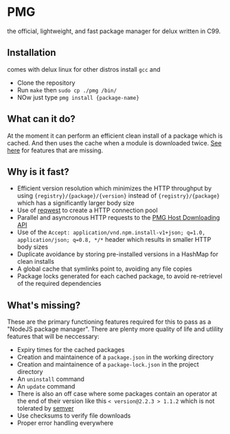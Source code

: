 # PMG

the official, lightweight, and fast package manager for delux written in C99.

## Installation
comes with delux linux for other distros install `gcc` and
- Clone the repository
- Run `make` then `sudo cp ./pmg /bin/`
- NOw just type `pmg install {package-name}`


## What can it do?

At the moment it can perform an efficient clean install of a package which is cached. And then uses the cache when a module is downloaded twice. [See here](#whats-missing) for features that are missing.

## Why is it fast?

- Efficient version resolution which minimizes the HTTP throughput by using `{registry}/{package}/{version}` instead of `{registry}/{package}` which has a significantly larger body size
- Use of [reqwest](https://docs.rs/reqwest/latest/reqwest/) to create a HTTP connection pool
- Parallel and asyncronous HTTP requests to the [PMG Host Downloading API](https://github.com/mrGoodwolf)
- Use of the `Accept: application/vnd.npm.install-v1+json; q=1.0, application/json; q=0.8, */*` header which results in smaller HTTP body sizes
- Duplicate avoidance by storing pre-installed versions in a HashMap for clean installs
- A global cache that symlinks point to, avoiding any file copies
- Package locks generated for each cached package, to avoid re-retrievel of the required dependencies

## What's missing?

These are the primary functioning features required for this to pass as a "NodeJS package manager". There are plenty more quality of life and utlility features that will be neccessary:

- Expiry times for the cached packages
- Creation and maintainence of a `package.json` in the working directory
- Creation and maintainence of a `package-lock.json` in the project directory 
- An `uninstall` command
- An `update` command
- There is also an off case where some packages contain an operator at the end of their version like this `< version@2.2.3 > 1.1.2` which is not tolerated by [semver](https://docs.rs/semver/latest/semver/)
- Use checksums to verify file downloads
- Proper error handling everywhere
